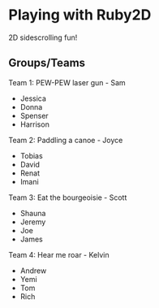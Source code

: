 # Playing with Ruby2D #

2D sidescrolling fun!

## Groups/Teams ##

Team 1: PEW-PEW laser gun - Sam

* Jessica
* Donna
* Spenser
* Harrison

Team 2: Paddling a canoe - Joyce

* Tobias
* David
* Renat
* Imani

Team 3: Eat the bourgeoisie - Scott

* Shauna
* Jeremy
* Joe
* James

Team 4: Hear me roar - Kelvin

* Andrew
* Yemi
* Tom
* Rich
